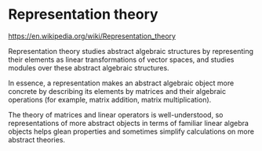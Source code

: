 # Representation theory

https://en.wikipedia.org/wiki/Representation_theory

Representation theory studies abstract algebraic structures by representing their elements as linear transformations of vector spaces, and studies modules over these abstract algebraic structures.

In essence, a representation makes an abstract algebraic object more concrete by describing its elements by matrices and their algebraic operations (for example, matrix addition, matrix multiplication).

The theory of matrices and linear operators is well-understood, so representations of more abstract objects in terms of familiar linear algebra objects helps glean properties and sometimes simplify calculations on more abstract theories.
